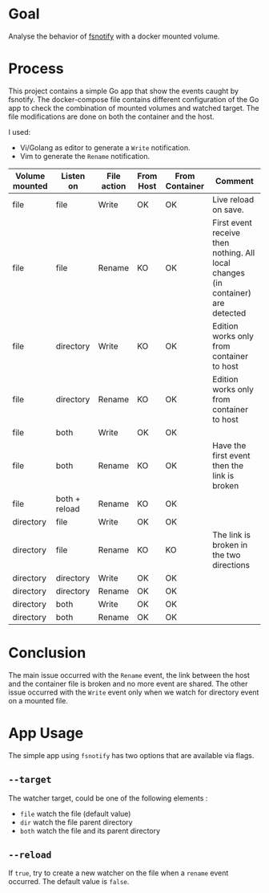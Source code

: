 # Goal

Analyse the behavior of [fsnotify](https://github.com/fsnotify/fsnotify) with a docker mounted volume.

# Process

This project contains a simple Go app that show the events caught by fsnotify.
The docker-compose file contains different configuration of the Go app to check the combination of mounted volumes and watched target. 
The file modifications are done on both the container and the host.

I used:

 * Vi/Golang as editor to generate a `Write` notification.
 * Vim to generate the `Rename` notification.


| Volume mounted | Listen on     | File action   | From Host | From Container | Comment                                                                         |
|----------------|---------------|---------------|-----------|----------------|---------------------------------------------------------------------------------|
| file           | file          | Write         | OK        | OK             | Live reload on save.                                                            |
| file           | file          | Rename        | KO        | OK             | First event receive then nothing. All local changes (in container) are detected |
| file           | directory     | Write         | KO        | OK             | Edition works only from container to host                                       |
| file           | directory     | Rename        | KO        | OK             | Edition works only from container to host                                       |
| file           | both          | Write         | OK        | OK             |                                                                                 |
| file           | both          | Rename        | KO        | OK             | Have the first event then the link is broken                                    |
| file           | both + reload | Rename        | KO        | OK             |                                                                                 |
| directory      | file          | Write         | OK        | OK             |                                                                                 |
| directory      | file          | Rename        | KO        | KO             | The link is broken in the two directions                                        |
| directory      | directory     | Write         | OK        | OK             |                                                                                 |
| directory      | directory     | Rename        | OK        | OK             |                                                                                 |
| directory      | both          | Write         | OK        | OK             |                                                                                 |
| directory      | both          | Rename        | OK        | OK             |                                                                                 |

# Conclusion

The main issue occurred with the `Rename` event, the link between the host and the container file is broken and no more event are shared.
The other issue occurred with the `Write` event only when we watch for directory event on a mounted file.

# App Usage

The simple app using `fsnotify` has two options that are available via flags.

## `--target`

The watcher target, could be one of the following elements :

* `file` watch the file (default value)
* `dir` watch the file parent directory
* `both` watch the file and its parent directory

## `--reload`

If `true`, try to create a new watcher on the file when a `rename` event occurred.
The default value is `false`.
